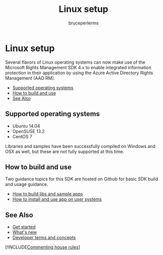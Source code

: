 ﻿---
title: Linux setup 
description: Several flavors of Linux operating systems can now use Rights Management SDK 4.x.
keywords:
author: bruceperlerms
ms.author: bruceper
manager: mbaldwin
ms.date: 02/23/2017
ms.topic: article
ms.prod:
ms.service: information-protection
ms.technology: techgroup-identity
ms.assetid: A348541C-17E0-4024-BF97-84B0099B0E69
audience: developer
ms.reviewer: kartikk
ms.suite: ems
---

# Linux setup

Several flavors of Linux operating systems can now make use of the Microsoft Rights Management SDK 4.x to enable integrated information protection in their application by using the Azure Active Directory Rights Management (AAD RM).

- [Supported operating systems](#supported-operating-systems)
- [How to build and use](#how-to-build-and-use)
- [See Also](#see-also)

## Supported operating systems

- Ubuntu 14.04
- OpenSUSE 13.2
- CentOS 7

Libraries and samples have been successfully compiled on Windows and OSX as well, but these are not fully supported at this time.
 
## How to build and use

Two guidance topics for this SDK are hosted on Github for basic SDK build and usage guidance.

- [How to build libs and sample apps](https://github.com/AzureAD/rms-sdk-for-cpp/blob/master/docs/how_to_build_it.md)
- [How to install and use app on user systems](https://github.com/AzureAD/rms-sdk-for-cpp/blob/master/docs/how_to_use_it.md)

## See Also

- [Get started](get-started.md)
- [What's new](release-notes.md)
- [Developer terms and concepts](core-concepts.md)

[!INCLUDE[Commenting house rules](../includes/houserules.md)]